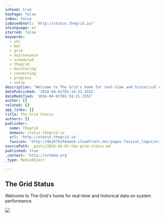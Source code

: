 ```yaml
---
inFeed: true
hasPage: false
inNav: false
isBasedOnUrl: 'http://status.thegrid.io/'
inLanguage: en
starred: false
keywords:
  - utc
  - mar
  - grid
  - maintenance
  - scheduled
  - thegrid
  - monitoring
  - connecting
  - progress
  - setup
description: "Welcome to The Grid's home for real-time and historical data on system performance."
datePublished: '2016-04-01T01:34:33.355Z'
dateModified: '2016-04-01T01:34:21.335Z'
author: []
related: []
app_links: []
title: The Grid Status
authors: []
publisher:
  name: Thegrid
  domain: status.thegrid.io
  url: 'http://status.thegrid.io'
  favicon: 'http://dka575ofm4ao0.cloudfront.net/pages-favicon_logos/original/16425/wSEWPd4kSGWauIlLGUTu'
sourcePath: _posts/2016-04-01-the-grid-status.md
published: true
_context: 'http://schema.org'
_type: MediaObject

---
```

<article style=""><h1>The Grid Status</h1><p>Welcome to The Grid's home for real-time and historical data on system performance.</p></article>

![](https://the-grid-user-content.s3-us-west-2.amazonaws.com/379d5e6c-4721-491a-b244-001e92c0f6b7.png)